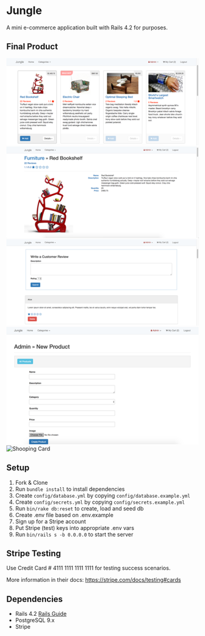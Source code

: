# Jungle

A mini e-commerce application built with Rails 4.2 for purposes.

## Final Product
![Home Page](https://github.com/rayhaneh/jungle-rails/blob/master/screenshots/homepage.png?raw=true)
![Product Page](https://github.com/rayhaneh/jungle-rails/blob/master/screenshots/product.png?raw=true)
![Reviews](https://github.com/rayhaneh/jungle-rails/blob/master/screenshots/review.png?raw=true)
![One of the Admin Pages](https://github.com/rayhaneh/jungle-rails/blob/master/screenshots/admin-new-product.png?raw=true)
![Shooping Card]()



## Setup

1. Fork & Clone
2. Run `bundle install` to install dependencies
3. Create `config/database.yml` by copying `config/database.example.yml`
4. Create `config/secrets.yml` by copying `config/secrets.example.yml`
5. Run `bin/rake db:reset` to create, load and seed db
6. Create .env file based on .env.example
7. Sign up for a Stripe account
8. Put Stripe (test) keys into appropriate .env vars
9. Run `bin/rails s -b 0.0.0.0` to start the server

## Stripe Testing

Use Credit Card # 4111 1111 1111 1111 for testing success scenarios.

More information in their docs: <https://stripe.com/docs/testing#cards>

## Dependencies

* Rails 4.2 [Rails Guide](http://guides.rubyonrails.org/v4.2/)
* PostgreSQL 9.x
* Stripe
